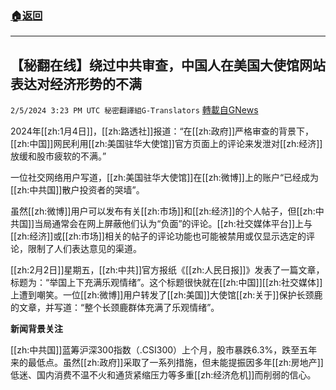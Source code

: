 ###  [:house:返回](README.md)
---


## 【秘翻在线】绕过中共审查，中国人在美国大使馆网站表达对经济形势的不满
`2/5/2024 3:23 PM UTC 秘密翻譯組G-Translators` [轉載自GNews](https://gnews.org/articles/2283371)

2024年[[zh:1月4日]]，[[zh:路透社]]报道：“在[[zh:政府]]严格审查的背景下，[[zh:中国]]网民利用[[zh:美国驻华大使馆]]官方页面上的评论来发泄对[[zh:经济]]放缓和股市疲软的不满。”

一位社交网络用户写道，[[zh:美国驻华大使馆]]在[[zh:微博]]上的账户“已经成为[[zh:中共国]]散户投资者的哭墙”。

虽然[[zh:微博]]用户可以发布有关[[zh:市场]]和[[zh:经济]]的个人帖子，但[[zh:中共国]]当局通常会在网上屏蔽他们认为“负面”的评论。[[zh:社交媒体平台]]上与[[zh:经济]]或[[zh:市场]]相关的帖子的评论功能也可能被禁用或仅显示选定的评论，限制了人们表达意见的渠道。

[[zh:2月2日]]星期五，[[zh:中共]]官方报纸《[[zh:人民日报]]》发表了一篇文章，标题为：“举国上下充满乐观情绪”。这个标题很快就在[[zh:中国]][[zh:社交媒体]]上遭到嘲笑。一位[[zh:微博]]用户转发了[[zh:美国]]大使馆[[zh:关于]]保护长颈鹿的文章，并写道：“整个长颈鹿群体充满了乐观情绪”。

**新闻背景关注**

[[zh:中共国]]蓝筹沪深300指数（.CSI300）上个月，股市暴跌6.3%，跌至五年来的最低点。虽然[[zh:政府]]采取了一系列措施，但未能提振因多年[[zh:房地产]]低迷、国内消费不温不火和通货紧缩压力等多重[[zh:经济危机]]而削弱的信心。
